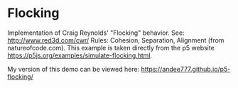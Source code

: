 # Flocking
Implementation of Craig Reynolds' "Flocking" behavior. See: http://www.red3d.com/cwr/ Rules: Cohesion, Separation, Alignment (from natureofcode.com). This example is taken directly from the p5 website https://p5js.org/examples/simulate-flocking.html.

My version of this demo can be viewed here: https://andee777.github.io/p5-flocking/
